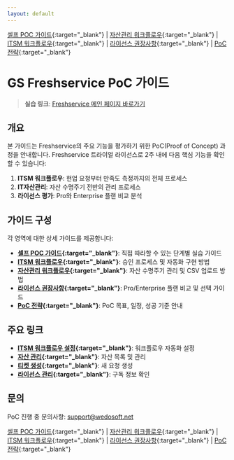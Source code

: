 ```yaml
---
layout: default
---
```

<a id="top"></a>

[셀프 POC 가이드](./self-service-poc/){:target="_blank"} | [자산관리 워크플로우](./asset-management/){:target="_blank"} | [ITSM 워크플로우](./itsm-workflow/){:target="_blank"} | [라이선스 권장사항](./license-recommendations/){:target="_blank"} | [PoC 전략](./strategy/){:target="_blank"}

# GS Freshservice PoC 가이드

> **실습 링크**: <a href="https://gsholdings.freshservice.com/" target="_blank">Freshservice 메인 페이지 바로가기</a>

## 개요

본 가이드는 Freshservice의 주요 기능을 평가하기 위한 PoC(Proof of Concept) 과정을 안내합니다. Freshservice 트라이얼 라이선스로 2주 내에 다음 핵심 기능을 확인할 수 있습니다:

1. **ITSM 워크플로우**: 현업 요청부터 만족도 측정까지의 전체 프로세스
2. **IT자산관리**: 자산 수명주기 전반의 관리 프로세스
3. **라이선스 평가**: Pro와 Enterprise 플랜 비교 분석

## 가이드 구성

각 영역에 대한 상세 가이드를 제공합니다:

- **[셀프 POC 가이드](./self-service-poc/){:target="_blank"}**: 직접 따라할 수 있는 단계별 실습 가이드
- **[ITSM 워크플로우](./itsm-workflow/){:target="_blank"}**: 승인 프로세스 및 자동화 구현 방법
- **[자산관리 워크플로우](./asset-management/){:target="_blank"}**: 자산 수명주기 관리 및 CSV 업로드 방법
- **[라이선스 권장사항](./license-recommendations/){:target="_blank"}**: Pro/Enterprise 플랜 비교 및 선택 가이드
- **[PoC 전략](./strategy/){:target="_blank"}**: PoC 목표, 일정, 성공 기준 안내

## 주요 링크

- **[ITSM 워크플로우 설정](https://gsholdings.freshservice.com/admin/workflow_automators){:target="_blank"}**: 워크플로우 자동화 설정
- **[자산 관리](https://gsholdings.freshservice.com/cmdb/items){:target="_blank"}**: 자산 목록 및 관리
- **[티켓 생성](https://gsholdings.freshservice.com/a/tickets/new){:target="_blank"}**: 새 요청 생성
- **[라이선스 관리](https://gsholdings.freshservice.com/admin/subscription){:target="_blank"}**: 구독 정보 확인

## 문의

PoC 진행 중 문의사항: support@wedosoft.net

[셀프 POC 가이드](./self-service-poc/){:target="_blank"} | [자산관리 워크플로우](./asset-management/){:target="_blank"} | [ITSM 워크플로우](./itsm-workflow/){:target="_blank"} | [라이선스 권장사항](./license-recommendations/){:target="_blank"} | [PoC 전략](./strategy/){:target="_blank"}

